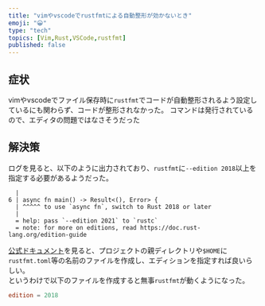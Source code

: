 ```yaml
---
title: "vimやvscodeでrustfmtによる自動整形が効かないとき"
emoji: "😀"
type: "tech"
topics: [Vim,Rust,VSCode,rustfmt]
published: false
---
```

## 症状
vimやvscodeでファイル保存時に`rustfmt`でコードが自動整形されるよう設定しているにも関わらず、コードが整形されなかった。
コマンドは発行されているので、エディタの問題ではなさそうだった

## 解決策
ログを見ると、以下のように出力されており、`rustfmt`に`--edition 2018`以上を指定する必要があるようだった。
```
  |
6 | async fn main() -> Result<(), Error> {
  | ^^^^^ to use `async fn`, switch to Rust 2018 or later
  |
  = help: pass `--edition 2021` to `rustc`
  = note: for more on editions, read https://doc.rust-lang.org/edition-guide
``` 
[公式ドキュメント](https://rust-lang.github.io/rustfmt/?version=v1.5.1&search=)を見ると、プロジェクトの親ディレクトリや`$HOME`に`rustfmt.toml`等の名前のファイルを作成し、エディションを指定すれば良いらしい。  
というわけで以下のファイルを作成すると無事`rustfmt`が動くようになった。
```toml:$HOME/rustfmt.toml
edition = 2018
```

